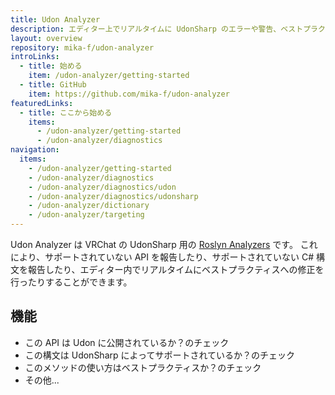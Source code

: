 ```yaml
---
title: Udon Analyzer
description: エディター上でリアルタイムに UdonSharp のエラーや警告、ベストプラクティスをチェックするツール
layout: overview
repository: mika-f/udon-analyzer
introLinks:
  - title: 始める
    item: /udon-analyzer/getting-started
  - title: GitHub
    item: https://github.com/mika-f/udon-analyzer
featuredLinks:
  - title: ここから始める
    items:
      - /udon-analyzer/getting-started
      - /udon-analyzer/diagnostics
navigation:
  items:
    - /udon-analyzer/getting-started
    - /udon-analyzer/diagnostics
    - /udon-analyzer/diagnostics/udon
    - /udon-analyzer/diagnostics/udonsharp
    - /udon-analyzer/dictionary
    - /udon-analyzer/targeting
---
```


Udon Analyzer は VRChat の UdonSharp 用の [Roslyn Analyzers](https://learn.microsoft.com/en-us/visualstudio/code-quality/roslyn-analyzers-overview) です。
これにより、サポートされていない API を報告したり、サポートされていない C# 構文を報告したり、エディター内でリアルタイムにベストプラクティスへの修正を行ったりすることができます。

## 機能

- この API は Udon に公開されているか？のチェック
- この構文は UdonSharp によってサポートされているか？のチェック
- このメソッドの使い方はベストプラクティスか？のチェック
- その他...
